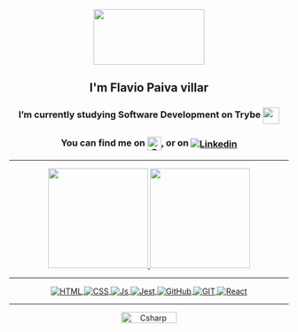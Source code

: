<div align="center" display="inline_block" >

<kbd>
  <img src="https://media.giphy.com/media/xT9IgG50Fb7Mi0prBC/giphy.gif" width="200" height="100" order-radius="50%"></img>
</kbd> 
 
 
 <h2>I'm Flavio Paiva villar</h2>



<h3> I’m currently studying Software Development on Trybe  <img align="center" src=https://blog.betrybe.com/wp-content/uploads/2021/11/51808343.png width="30em"> </h3>



<h3> You can find me on <a href = "mailto:flaviopaivavillar@gmail.com"><img align="center" height="25em" alt="Gmail" src="https://seeklogo.com/images/G/gmail-logo-0B5D69FF48-seeklogo.com.png"></a>, or on <a href="https://www.linkedin.com/in/flaviopaivavillar/" target="_blank"><img align="center" alt="Linkedin" src="https://icongr.am/devicon/linkedin-original.svg?size=30em&color=currentColor" target="_blank"></a> </h3>



 <hr>


<a href="https://github.com/FlavioVillar">
<img height="180em" src="https://github-readme-stats.vercel.app/api/top-langs/?username=FlavioVillar&layout=compact&langs_count=7&theme=dark"/>
<img height="180em" src="https://github-readme-stats.vercel.app/api?username=FlavioVillar&show_icons=true&theme=dark&include_all_commits=true&count_private=true"/>
</div>

 
<div style="display: inline_block" align="center">
 
  <hr>

   <img align="center" alt="HTML"  src="https://img.shields.io/badge/HTML5-E34F26?style=for-the-badge&logo=html5&logoColor=white">

   <img align="center" alt="CSS" src="https://img.shields.io/badge/CSS3-1572B6?style=for-the-badge&logo=css3&logoColor=white">  

   <img align="center" alt="Js" src="https://img.shields.io/badge/JavaScript-323330?style=for-the-badge&logo=javascript&logoColor=F7DF1E">  

   <img align="center" alt="Jest" src="https://img.shields.io/badge/Jest-C21325?style=for-the-badge&logo=jest&logoColor=white"> 
  
   <img align="center" alt="GitHub" src="https://img.shields.io/badge/GitHub-100000?style=for-the-badge&logo=github&logoColor=white"> 
  
   <img align="center" alt="GIT" src="https://img.shields.io/badge/GIT-E44C30?style=for-the-badge&logo=git&logoColor=white"> 
  
   <img align="center" alt="React" src="https://img.shields.io/badge/React-20232A?style=for-the-badge&logo=react&logoColor=61DAFB"> 

  <hr>
 

</div> 
 
<div align="center">

 <img align="center" alt="Csharp" height="20" width="100" src="https://komarev.com/ghpvc/?username=FlavioVillar&color=green" alt="FlavioVillar" /> <br>

</div>  
<!--  </div> -->
